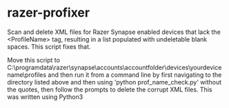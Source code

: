 # razer-profixer
Scan and delete XML files for Razer Synapse enabled devices that lack the &lt;ProfileName> tag, resulting in a list populated with undeletable blank spaces. This script fixes that.

Move this script to C:\programdata\razer\synapse\accounts\accountfolder\devices\yourdevicename\profiles and then run it from a command line by first navigating to the directory listed above and then using 'python prof_name_check.py' without the quotes, then follow the prompts to delete the corrupt XML files. This was written using Python3
